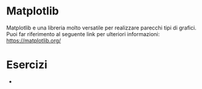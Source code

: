 # Matplotlib 
Matplotlib e una libreria molto versatile per realizzare parecchi tipi di grafici. Puoi far riferimento al seguente link per ulteriori informazioni: https://matplotlib.org/

# Esercizi 
 - 